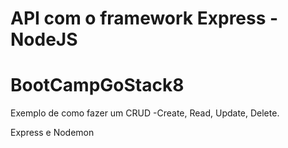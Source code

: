 # API com o framework Express - NodeJS
# BootCampGoStack8

Exemplo de como fazer um CRUD -Create, Read, Update, Delete.

Express e Nodemon
